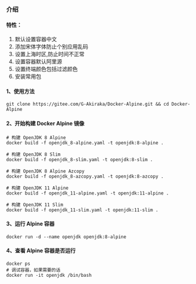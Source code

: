 ### 介绍
#### 特性：
1) 默认设置容器中文
2) 添加宋体字体防止个别应用乱码
3) 设置上海时区,防止时间不正常
4) 设置容器默认阿里源
5) 设置终端颜色包括过滤颜色
6) 安装常用包
#### 1、使用方法
```
git clone https://gitee.com/G-Akiraka/Docker-Alpine.git && cd Docker-Alpine
```
#### 2、开始构建 Docker Alpine 镜像 
```
# 构建 OpenJDK 8 Alpine
docker build -f openjdk_8-alpine.yaml -t openjdk:8-alpine .

# 构建 OpenJDK 8 Slim
docker build -f openjdk_8-slim.yaml -t openjdk:8-slim .

# 构建 OpenJDK 8 Alpine Azcopy
docker build -f openjdk_8-azcopy.yaml -t openjdk:8-azcopy .

# 构建 OpenJDK 11 Alpine
docker build -f openjdk_11-alpine.yaml -t openjdk:11-alpine .

# 构建 OpenJDK 11 Slim
docker build -f openjdk_11-slim.yaml -t openjdk:11-slim .
```
#### 3、运行 Alpine 容器
```
docker run -d --name openjdk openjdk:8-alpine
```
#### 4、查看 Alpine 容器是否运行
```
docker ps
# 调试容器，如果需要的话
docker run -it openjdk /bin/bash
```
